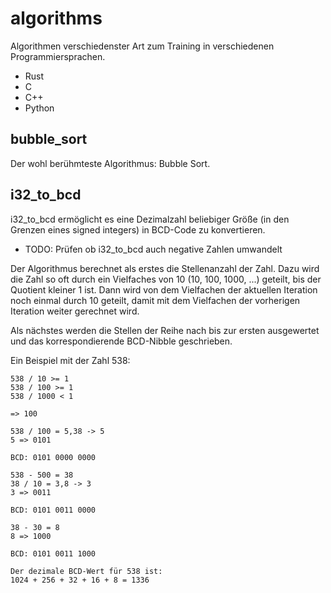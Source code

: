 algorithms
==========

Algorithmen verschiedenster Art zum Training in verschiedenen Programmiersprachen.

* Rust
* C
* C++
* Python

bubble_sort
-----------

Der wohl berühmteste Algorithmus: Bubble Sort. 

i32_to_bcd
----------

i32_to_bcd ermöglicht es eine Dezimalzahl beliebiger Größe (in den Grenzen eines signed integers) in BCD-Code zu konvertieren. 

* TODO: Prüfen ob i32_to_bcd auch negative Zahlen umwandelt

Der Algorithmus berechnet als erstes die Stellenanzahl der Zahl. Dazu wird die Zahl so oft durch ein 
Vielfaches von 10 (10, 100, 1000, ...) geteilt, bis der Quotient kleiner 1 ist. Dann wird von dem Vielfachen der
aktuellen Iteration noch einmal durch 10 geteilt, damit mit dem Vielfachen der vorherigen Iteration weiter gerechnet wird. 

Als nächstes werden die Stellen der Reihe nach bis zur ersten ausgewertet und das korrespondierende BCD-Nibble geschrieben.

Ein Beispiel mit der Zahl 538:

```
538 / 10 >= 1
538 / 100 >= 1
538 / 1000 < 1

=> 100

538 / 100 = 5,38 -> 5
5 => 0101

BCD: 0101 0000 0000

538 - 500 = 38
38 / 10 = 3,8 -> 3
3 => 0011

BCD: 0101 0011 0000

38 - 30 = 8
8 => 1000

BCD: 0101 0011 1000

Der dezimale BCD-Wert für 538 ist:
1024 + 256 + 32 + 16 + 8 = 1336
```
